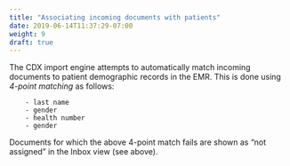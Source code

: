 ```yaml
---
title: "Associating incoming documents with patients"
date: 2019-06-14T11:37:29-07:00
weight: 9
draft: true
---
```


The CDX import engine attempts to automatically match incoming documents to patient demographic records in the EMR. This is done using *4-point matching* as follows:

        - last name
        - gender
        - health number
        - gender

Documents for which the above 4-point match fails are shown as “not assigned” in the Inbox view (see above).
